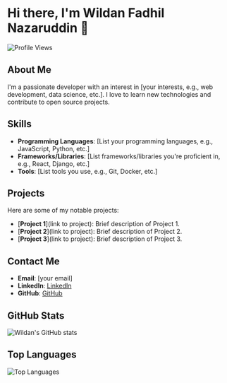 # Hi there, I'm Wildan Fadhil Nazaruddin 👋

![Profile Views](https://komarev.com/ghpvc/?username=Wlnfadhil&color=blue)

## About Me

I'm a passionate developer with an interest in [your interests, e.g., web development, data science, etc.]. I love to learn new technologies and contribute to open source projects.

## Skills

- **Programming Languages**: [List your programming languages, e.g., JavaScript, Python, etc.]
- **Frameworks/Libraries**: [List frameworks/libraries you're proficient in, e.g., React, Django, etc.]
- **Tools**: [List tools you use, e.g., Git, Docker, etc.]

## Projects

Here are some of my notable projects:

- [**Project 1**](link to project): Brief description of Project 1.
- [**Project 2**](link to project): Brief description of Project 2.
- [**Project 3**](link to project): Brief description of Project 3.

## Contact Me

- **Email**: [your email]
- **LinkedIn**: [LinkedIn](https://www.linkedin.com/in/wildan-fadhil-nazaruddin-b3b076280/)
- **GitHub**: [GitHub](https://github.com/Wlnfadhil)

## GitHub Stats

![Wildan's GitHub stats](https://github-readme-stats.vercel.app/api?username=Wlnfadhil&show_icons=true&theme=radical)

## Top Languages

![Top Languages](https://github-readme-stats.vercel.app/api/top-langs/?username=Wlnfadhil&layout=compact&theme=radical)
